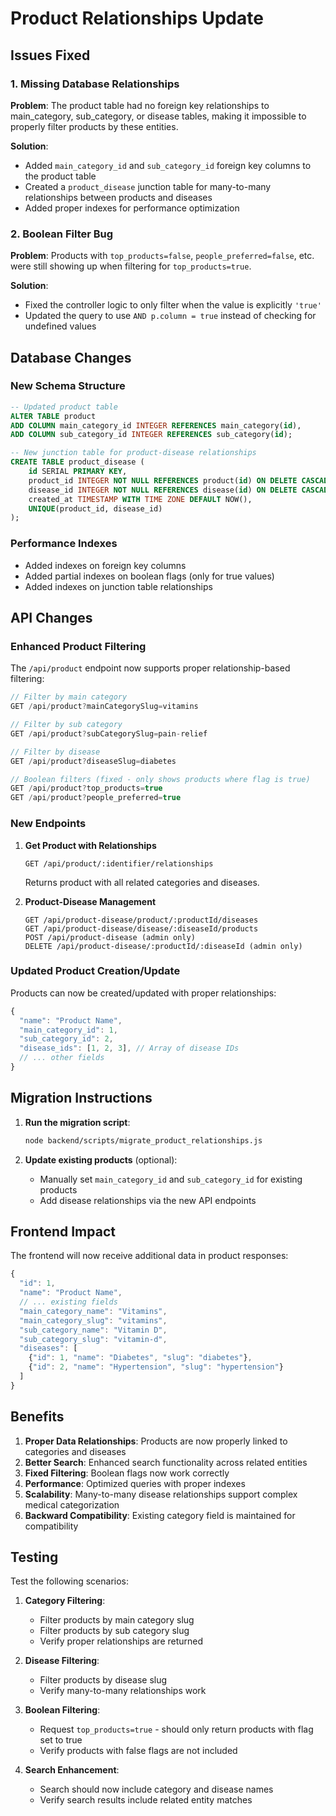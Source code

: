 # Product Relationships Update

## Issues Fixed

### 1. Missing Database Relationships
**Problem**: The product table had no foreign key relationships to main_category, sub_category, or disease tables, making it impossible to properly filter products by these entities.

**Solution**: 
- Added `main_category_id` and `sub_category_id` foreign key columns to the product table
- Created a `product_disease` junction table for many-to-many relationships between products and diseases
- Added proper indexes for performance optimization

### 2. Boolean Filter Bug
**Problem**: Products with `top_products=false`, `people_preferred=false`, etc. were still showing up when filtering for `top_products=true`.

**Solution**: 
- Fixed the controller logic to only filter when the value is explicitly `'true'`
- Updated the query to use `AND p.column = true` instead of checking for undefined values

## Database Changes

### New Schema Structure

```sql
-- Updated product table
ALTER TABLE product 
ADD COLUMN main_category_id INTEGER REFERENCES main_category(id),
ADD COLUMN sub_category_id INTEGER REFERENCES sub_category(id);

-- New junction table for product-disease relationships
CREATE TABLE product_disease (
    id SERIAL PRIMARY KEY,
    product_id INTEGER NOT NULL REFERENCES product(id) ON DELETE CASCADE,
    disease_id INTEGER NOT NULL REFERENCES disease(id) ON DELETE CASCADE,
    created_at TIMESTAMP WITH TIME ZONE DEFAULT NOW(),
    UNIQUE(product_id, disease_id)
);
```

### Performance Indexes
- Added indexes on foreign key columns
- Added partial indexes on boolean flags (only for true values)
- Added indexes on junction table relationships

## API Changes

### Enhanced Product Filtering

The `/api/product` endpoint now supports proper relationship-based filtering:

```javascript
// Filter by main category
GET /api/product?mainCategorySlug=vitamins

// Filter by sub category  
GET /api/product?subCategorySlug=pain-relief

// Filter by disease
GET /api/product?diseaseSlug=diabetes

// Boolean filters (fixed - only shows products where flag is true)
GET /api/product?top_products=true
GET /api/product?people_preferred=true
```

### New Endpoints

1. **Get Product with Relationships**
   ```
   GET /api/product/:identifier/relationships
   ```
   Returns product with all related categories and diseases.

2. **Product-Disease Management**
   ```
   GET /api/product-disease/product/:productId/diseases
   GET /api/product-disease/disease/:diseaseId/products
   POST /api/product-disease (admin only)
   DELETE /api/product-disease/:productId/:diseaseId (admin only)
   ```

### Updated Product Creation/Update

Products can now be created/updated with proper relationships:

```javascript
{
  "name": "Product Name",
  "main_category_id": 1,
  "sub_category_id": 2,
  "disease_ids": [1, 2, 3], // Array of disease IDs
  // ... other fields
}
```

## Migration Instructions

1. **Run the migration script**:
   ```bash
   node backend/scripts/migrate_product_relationships.js
   ```

2. **Update existing products** (optional):
   - Manually set `main_category_id` and `sub_category_id` for existing products
   - Add disease relationships via the new API endpoints

## Frontend Impact

The frontend will now receive additional data in product responses:

```javascript
{
  "id": 1,
  "name": "Product Name",
  // ... existing fields
  "main_category_name": "Vitamins",
  "main_category_slug": "vitamins",
  "sub_category_name": "Vitamin D",
  "sub_category_slug": "vitamin-d",
  "diseases": [
    {"id": 1, "name": "Diabetes", "slug": "diabetes"},
    {"id": 2, "name": "Hypertension", "slug": "hypertension"}
  ]
}
```

## Benefits

1. **Proper Data Relationships**: Products are now properly linked to categories and diseases
2. **Better Search**: Enhanced search functionality across related entities
3. **Fixed Filtering**: Boolean flags now work correctly
4. **Performance**: Optimized queries with proper indexes
5. **Scalability**: Many-to-many disease relationships support complex medical categorization
6. **Backward Compatibility**: Existing category field is maintained for compatibility

## Testing

Test the following scenarios:

1. **Category Filtering**:
   - Filter products by main category slug
   - Filter products by sub category slug
   - Verify proper relationships are returned

2. **Disease Filtering**:
   - Filter products by disease slug
   - Verify many-to-many relationships work

3. **Boolean Filtering**:
   - Request `top_products=true` - should only return products with flag set to true
   - Verify products with false flags are not included

4. **Search Enhancement**:
   - Search should now include category and disease names
   - Verify search results include related entity matches